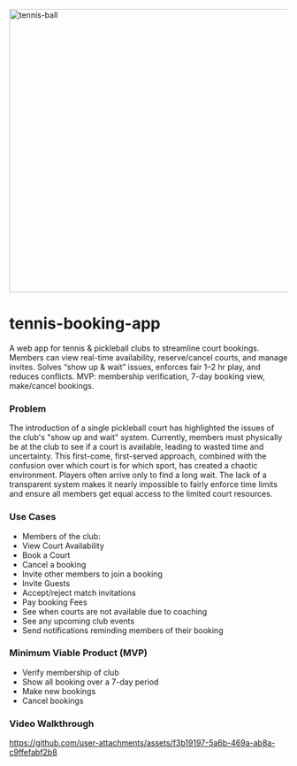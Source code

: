 <img width="512" height="512" alt="tennis-ball" src="https://github.com/user-attachments/assets/6eae6590-1eb1-41d2-9168-39d1cc0163d4" />

# tennis-booking-app
A web app for tennis &amp; pickleball clubs to streamline court bookings. Members can view real-time availability, reserve/cancel courts, and manage invites. Solves “show up &amp; wait” issues, enforces fair 1–2 hr play, and reduces conflicts. MVP: membership verification, 7-day booking view, make/cancel bookings.

### Problem 
The introduction of a single pickleball court has highlighted the issues of the club's "show up and wait" system. Currently, members must physically be at the club to see if a court is available, leading to wasted time and uncertainty. This first-come, first-served approach, combined with the confusion over which court is for which sport, has created a chaotic environment. Players often arrive only to find a long wait. The lack of a transparent system makes it nearly impossible to fairly enforce time limits and ensure all members get equal access to the limited court resources.


### Use Cases

- Members of the club:
- View Court Availability
- Book a Court
- Cancel a booking
- Invite other members to join a booking
- Invite Guests
- Accept/reject match invitations
- Pay booking Fees
- See when courts are not available due to coaching
- See any upcoming club events
- Send notifications reminding members of their booking 

### Minimum Viable Product (MVP)

- Verify membership of club
- Show all booking over a 7-day period
- Make new bookings
- Cancel bookings

### Video Walkthrough

https://github.com/user-attachments/assets/f3b19197-5a6b-469a-ab8a-c9ffefabf2b8



